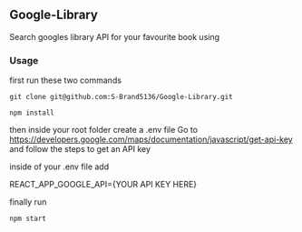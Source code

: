## Google-Library

Search googles library API for your favourite book using

### Usage

first run these two commands

`git clone git@github.com:S-Brand5136/Google-Library.git`

`npm install`

then inside your root folder create a .env file Go to https://developers.google.com/maps/documentation/javascript/get-api-key and follow the steps to get an API key

inside of your .env file add

REACT_APP_GOOGLE_API={YOUR API KEY HERE}

finally run

`npm start`
